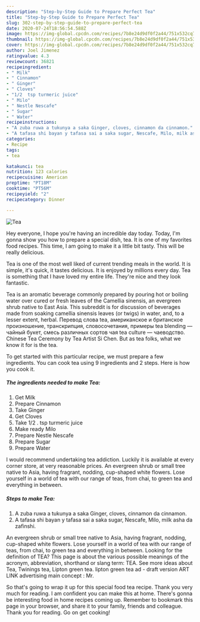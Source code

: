```yaml
---
description: "Step-by-Step Guide to Prepare Perfect Tea"
title: "Step-by-Step Guide to Prepare Perfect Tea"
slug: 302-step-by-step-guide-to-prepare-perfect-tea
date: 2020-07-24T18:56:54.588Z
image: https://img-global.cpcdn.com/recipes/7b8e24d9df0f2a44/751x532cq70/tea-recipe-main-photo.jpg
thumbnail: https://img-global.cpcdn.com/recipes/7b8e24d9df0f2a44/751x532cq70/tea-recipe-main-photo.jpg
cover: https://img-global.cpcdn.com/recipes/7b8e24d9df0f2a44/751x532cq70/tea-recipe-main-photo.jpg
author: Joel Jimenez
ratingvalue: 4.3
reviewcount: 36821
recipeingredient:
- " Milk"
- " Cinnamon"
- " Ginger"
- " Cloves"
- "1/2  tsp turmeric juice"
- " Milo"
- " Nestle Nescafe"
- " Sugar"
- " Water"
recipeinstructions:
- "A zuba ruwa a tukunya a saka Ginger, cloves, cinnamon da cinnamon."
- "A tafasa shi bayan y tafasa sai a saka sugar, Nescafe, Milo, milk asha da zafinshi."
categories:
- Recipe
tags:
- tea

katakunci: tea 
nutrition: 123 calories
recipecuisine: American
preptime: "PT18M"
cooktime: "PT56M"
recipeyield: "2"
recipecategory: Dinner

---
```



![Tea](https://img-global.cpcdn.com/recipes/7b8e24d9df0f2a44/751x532cq70/tea-recipe-main-photo.jpg)

Hey everyone, I hope you're having an incredible day today. Today, I'm gonna show you how to prepare a special dish, tea. It is one of my favorites food recipes. This time, I am going to make it a little bit tasty. This will be really delicious.

Tea is one of the most well liked of current trending meals in the world. It is simple, it's quick, it tastes delicious. It is enjoyed by millions every day. Tea is something that I have loved my entire life. They're nice and they look fantastic.

Tea is an aromatic beverage commonly prepared by pouring hot or boiling water over cured or fresh leaves of the Camellia sinensis, an evergreen shrub native to East Asia. This subreddit is for discussion of beverages made from soaking camellia sinensis leaves (or twigs) in water, and, to a lesser extent, herbal. Перевод слова tea, американское и британское произношение, транскрипция, словосочетания, примеры tea blending — чайный букет, смесь различных сортов чая tea culture — чаеводство. Chinese Tea Ceremony by Tea Artist Si Chen. But as tea folks, what we know it for is the tea.


To get started with this particular recipe, we must prepare a few ingredients. You can cook tea using 9 ingredients and 2 steps. Here is how you cook it.

<!--inarticleads1-->

##### The ingredients needed to make Tea:

1. Get  Milk
1. Prepare  Cinnamon
1. Take  Ginger
1. Get  Cloves
1. Take 1/2 . tsp turmeric juice
1. Make ready  Milo
1. Prepare  Nestle Nescafe
1. Prepare  Sugar
1. Prepare  Water


I would recommend undertaking tea addiction. Luckily it is available at every corner store, at very reasonable prices. An evergreen shrub or small tree native to Asia, having fragrant, nodding, cup-shaped white flowers. Lose yourself in a world of tea with our range of teas, from chai, to green tea and everything in between. 

<!--inarticleads2-->

##### Steps to make Tea:

1. A zuba ruwa a tukunya a saka Ginger, cloves, cinnamon da cinnamon.
1. A tafasa shi bayan y tafasa sai a saka sugar, Nescafe, Milo, milk asha da zafinshi.


An evergreen shrub or small tree native to Asia, having fragrant, nodding, cup-shaped white flowers. Lose yourself in a world of tea with our range of teas, from chai, to green tea and everything in between. Looking for the definition of TEA? This page is about the various possible meanings of the acronym, abbreviation, shorthand or slang term: TEA. See more ideas about Tea, Twinings tea, Lipton green tea. lipton green tea ad - draft version ART LINK advertising main concept : Mr. 

So that's going to wrap it up for this special food tea recipe. Thank you very much for reading. I am confident you can make this at home. There's gonna be interesting food in home recipes coming up. Remember to bookmark this page in your browser, and share it to your family, friends and colleague. Thank you for reading. Go on get cooking!
